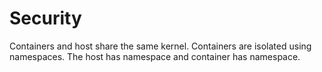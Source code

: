# Security

Containers and host share the same kernel. Containers are isolated using namespaces. The host has namespace and container has namespace.&#x20;
